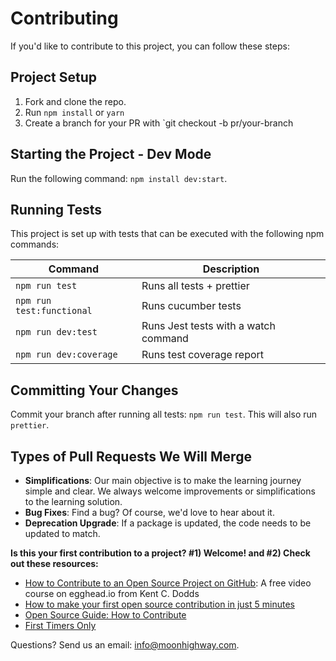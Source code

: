 # Contributing

If you'd like to contribute to this project, you can follow these steps:

## Project Setup

1. Fork and clone the repo.
2. Run `npm install` or `yarn`
3. Create a branch for your PR with `git checkout -b pr/your-branch

## Starting the Project - Dev Mode

Run the following command: `npm install dev:start`.

## Running Tests

This project is set up with tests that can be executed with the following npm
commands:

| Command                   | Description                          |
| ------------------------- | ------------------------------------ |
| `npm run test`            | Runs all tests + prettier            |
| `npm run test:functional` | Runs cucumber tests                  |
| `npm run dev:test`        | Runs Jest tests with a watch command |
| `npm run dev:coverage`    | Runs test coverage report            |

## Committing Your Changes

Commit your branch after running all tests: `npm run test`. This will also run
`prettier`.

## Types of Pull Requests We Will Merge

- **Simplifications**: Our main objective is to make the learning journey simple
  and clear. We always welcome improvements or simplifications to the learning
  solution.
- **Bug Fixes**: Find a bug? Of course, we'd love to hear about it.
- **Deprecation Upgrade**: If a package is updated, the code needs to be updated
  to match.

**Is this your first contribution to a project? #1) Welcome! and #2) Check out
these resources:**

- [How to Contribute to an Open Source Project on GitHub](https://egghead.io/courses/how-to-contribute-to-an-open-source-project-on-github):
  A free video course on egghead.io from Kent C. Dodds
- [How to make your first open source contribution in just 5 minutes](https://medium.freecodecamp.org/how-to-make-your-first-open-source-contribution-in-just-5-minutes-aaad1fc59c9a)
- [Open Source Guide: How to Contribute](https://opensource.guide/how-to-contribute/)
- [First Timers Only](https://www.firsttimersonly.com/)

Questions? Send us an email:
[info@moonhighway.com](mailto:info@moonhighway.com).
